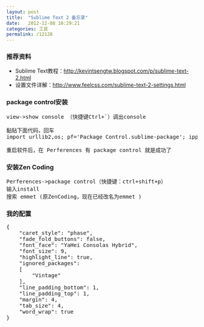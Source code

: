 ```yaml
---
layout: post
title:  "Sublime Text 2 备忘录"
date:   2012-12-08 10:29:21
categories: 工具
permalink: /12128
---
```


### 推荐资料 ###

*   Sublime Text教程：<http://kevintsengtw.blogspot.com/p/sublime-text-2.html>
*   设置文件详解：<http://www.feelcss.com/sublime-text-2-settings.html>

### package control安装 ###
<pre>
view->show console （快捷键Ctrl+`）调出console

黏贴下面代码，回车
import urllib2,os; pf='Package Control.sublime-package'; ipp=sublime.installed_packages_path(); os.makedirs(ipp) if not os.path.exists(ipp) else None; urllib2.install_opener(urllib2.build_opener(urllib2.ProxyHandler())); open(os.path.join(ipp,pf),'wb').write(urllib2.urlopen('http://sublime.wbond.net/'+pf.replace(' ','%20')).read()); print 'Please restart Sublime Text to finish installation'

重启软件后，在 Perferences 有 package control 就是成功了
</pre>

### 安装Zen Coding ###
<!-- read more -->
<pre>
Perferences->package control（快捷键：ctrl+shift+p）
输入install
搜索 emmet (原ZenCoding，现在已经改名为emmet )
</pre>

### 我的配置 ###
<pre>
{
	"caret_style": "phase",
	"fade_fold_buttons": false,
	"font_face": "YaHei Consolas Hybrid",
	"font_size": 9,
	"highlight_line": true,
	"ignored_packages":
	[
		"Vintage"
	],
	"line_padding_bottom": 1,
	"line_padding_top": 1,
	"margin": 4,
	"tab_size": 4,
	"word_wrap": true
}
</pre>